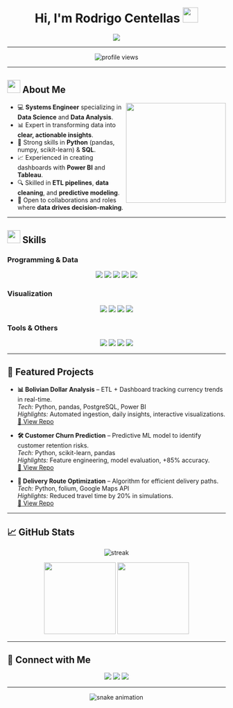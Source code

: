 <h1 align="center">Hi, I'm Rodrigo Centellas <img src="https://media.giphy.com/media/hvRJCLFzcasrR4ia7g/giphy.gif" width="35"></h1>
<p align="center">
  <a href="https://github.com/DenverCoder1/readme-typing-svg">
    <img src="https://readme-typing-svg.herokuapp.com?font=Fira+Code&color=%2336BCF7&size=25&center=true&vCenter=true&width=600&height=50&lines=Data+Scientist+%26+Analyst;SQL+%26+Python+Specialist;Machine+Learning+Practitioner;Turning+Data+into+Insights;Data+Visualization+Expert">
  </a>
</p>

---

<p align="center"> 
  <img src="https://komarev.com/ghpvc/?username=Rodrigo-Centellas&label=Profile%20views&color=0e75b6&style=flat" alt="profile views"/> 
</p>

---

## <picture><img src="https://media.giphy.com/media/hvRJCLFzcasrR4ia7g/giphy.gif" width="30"></picture> About Me

<picture><img align="right" src="https://media.giphy.com/media/3o7aD4i4l3k1Yd2aWk/giphy.gif" width="230"></picture>

- 💻 **Systems Engineer** specializing in **Data Science** and **Data Analysis**.
- 📊 Expert in transforming data into **clear, actionable insights**.
- 🧠 Strong skills in **Python** (pandas, numpy, scikit-learn) & **SQL**.
- 📈 Experienced in creating dashboards with **Power BI** and **Tableau**.
- 🔍 Skilled in **ETL pipelines**, **data cleaning**, and **predictive modeling**.
- 🤝 Open to collaborations and roles where **data drives decision-making**.

---

## <picture> <img src="https://media.giphy.com/media/L1R1tvI9svkIWwpVYr/giphy.gif" width="30px"></picture> Skills

### Programming & Data
<p align="center">
  <img src="https://img.shields.io/badge/Python-FFD43B?style=for-the-badge&logo=python&logoColor=blue"/>
  <img src="https://img.shields.io/badge/SQL-336791?style=for-the-badge&logo=postgresql&logoColor=white"/>
  <img src="https://img.shields.io/badge/pandas-150458?style=for-the-badge&logo=pandas&logoColor=white"/>
  <img src="https://img.shields.io/badge/Numpy-013243?style=for-the-badge&logo=numpy&logoColor=white"/>
  <img src="https://img.shields.io/badge/scikit--learn-F7931E?style=for-the-badge&logo=scikit-learn&logoColor=white"/>
</p>

### Visualization
<p align="center">
  <img src="https://img.shields.io/badge/Power%20BI-F2C811?style=for-the-badge&logo=powerbi&logoColor=black"/>
  <img src="https://img.shields.io/badge/Tableau-E97627?style=for-the-badge&logo=tableau&logoColor=white"/>
  <img src="https://img.shields.io/badge/Matplotlib-000000?style=for-the-badge&logo=python&logoColor=white"/>
  <img src="https://img.shields.io/badge/Seaborn-76B900?style=for-the-badge&logo=python&logoColor=white"/>
</p>

### Tools & Others
<p align="center">
  <img src="https://img.shields.io/badge/Git-F05032?style=for-the-badge&logo=git&logoColor=white"/>
  <img src="https://img.shields.io/badge/GitHub-181717?style=for-the-badge&logo=github&logoColor=white"/>
  <img src="https://img.shields.io/badge/Docker-2496ED?style=for-the-badge&logo=docker&logoColor=white"/>
  <img src="https://img.shields.io/badge/Linux-333333?style=for-the-badge&logo=linux&logoColor=white"/>
</p>

---

## 📂 Featured Projects

- **📊 Bolivian Dollar Analysis** – ETL + Dashboard tracking currency trends in real-time.  
  *Tech:* Python, pandas, PostgreSQL, Power BI  
  *Highlights:* Automated ingestion, daily insights, interactive visualizations.  
  [🔗 View Repo](https://github.com/Rodrigo-Centellas/bolivian-dollar-analysis)

- **🛠 Customer Churn Prediction** – Predictive ML model to identify customer retention risks.  
  *Tech:* Python, scikit-learn, pandas  
  *Highlights:* Feature engineering, model evaluation, +85% accuracy.  
  [🔗 View Repo](https://github.com/Rodrigo-Centellas/customer-churn)

- **🚚 Delivery Route Optimization** – Algorithm for efficient delivery paths.  
  *Tech:* Python, folium, Google Maps API  
  *Highlights:* Reduced travel time by 20% in simulations.  
  [🔗 View Repo](https://github.com/Rodrigo-Centellas/delivery-optimization)

---

## 📈 GitHub Stats

<p align="center">
  <img src="https://github-readme-streak-stats.herokuapp.com/?user=Rodrigo-Centellas&theme=tokyonight_duo" alt="streak"/>
</p>
<p align="center">
  <img height="165" src="https://github-readme-stats.vercel.app/api?username=Rodrigo-Centellas&show_icons=true&count_private=true&theme=tokyonight"/>
  <img height="165" src="https://github-readme-stats.vercel.app/api/top-langs?username=Rodrigo-Centellas&langs_count=8&layout=compact&theme=tokyonight"/>
</p>

---

## 🤝 Connect with Me
<p align="center">
  <a href="mailto:your.email@example.com"><img src="https://img.shields.io/badge/Email-D14836?style=for-the-badge&logo=gmail&logoColor=white"/></a>
  <a href="https://www.linkedin.com/in/rodrigo-centellas/"><img src="https://img.shields.io/badge/LinkedIn-0A66C2?style=for-the-badge&logo=linkedin&logoColor=white"/></a>
  <a href="https://github.com/Rodrigo-Centellas"><img src="https://img.shields.io/badge/GitHub-181717?style=for-the-badge&logo=github&logoColor=white"/></a>
</p>

---

<p align="center">
  <img src="https://github.com/Rodrigo-Centellas/Rodrigo-Centellas/blob/output/github-contribution-grid-snake.svg" alt="snake animation"/>
</p>
